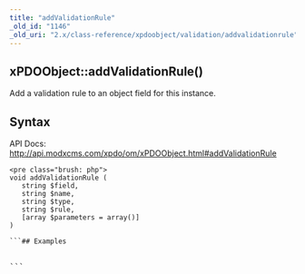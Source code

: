 ```yaml
---
title: "addValidationRule"
_old_id: "1146"
_old_uri: "2.x/class-reference/xpdoobject/validation/addvalidationrule"
---
```


## xPDOObject::addValidationRule()

Add a validation rule to an object field for this instance.

## Syntax

API Docs: <http://api.modxcms.com/xpdo/om/xPDOObject.html#addValidationRule>

```
<pre class="brush: php">
void addValidationRule (
   string $field,
   string $name,
   string $type,
   string $rule,
   [array $parameters = array()]
)

```## Examples

```
<pre class="brush: php">

```